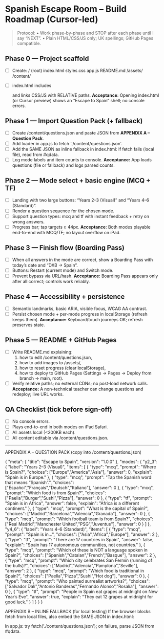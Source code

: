 # Spanish Escape Room – Build Roadmap (Cursor-led)

> Protocol:
> • Work phase-by-phase and STOP after each phase until I say “NEXT”.
> • Plain HTML/CSS/JS only; UK spellings; GitHub Pages compatible.

## Phase 0 — Project scaffold
- [ ] Create:
  / (root)
  index.html
  styles.css
  app.js
  README.md
  /assets/
  /content/

- [ ] index.html includes <main id="app"></main> and links CSS/JS with RELATIVE paths.
**Acceptance:** Opening index.html (or Cursor preview) shows an “Escape to Spain” shell; no console errors.

## Phase 1 — Import Question Pack (+ fallback)
- [ ] Create /content/questions.json and paste JSON from **APPENDIX A – Question Pack**.
- [ ] Add loader in app.js to fetch './content/questions.json'.
- [ ] Add the SAME JSON as inline fallback in index.html:
    <script type="application/json" id="qdata">…same JSON…</script>
    If fetch fails (local file), read from #qdata.
- [ ] Log mode labels and item counts to console.
**Acceptance:** App loads questions (file or fallback) and logs parsed counts.

## Phase 2 — Mode select + basic engine (MCQ + TF)
- [ ] Landing with two large buttons: “Years 2–3 (Visual)” and “Years 4–6 (Standard)”.
- [ ] Render a question sequence for the chosen mode.
- [ ] Support question types: mcq and tf with instant feedback + retry on wrong answers.
- [ ] Progress bar; tap targets ≥ 44px.
**Acceptance:** Both modes playable end-to-end with MCQ/TF; no layout overflow on iPad.

## Phase 3 — Finish flow (Boarding Pass)
- [ ] When all answers in the mode are correct, show a Boarding Pass with today’s date and “DXB → Spain”.
- [ ] Buttons: Restart (current mode) and Switch mode.
- [ ] Prevent bypass via URL/hash.
**Acceptance:** Boarding Pass appears only after all correct; controls work reliably.

## Phase 4 — Accessibility + persistence
- [ ] Semantic landmarks, basic ARIA, visible focus, WCAG AA contrast.
- [ ] Persist chosen mode + per-mode progress in localStorage (refresh keeps them).
**Acceptance:** Keyboard/touch journeys OK; refresh preserves state.

## Phase 5 — README + GitHub Pages
- [ ] Write README.md explaining:
    1) how to edit /content/questions.json,
    2) how to add images to /assets/,
    3) how to reset progress (clear localStorage),
    4) how to deploy to GitHub Pages (Settings → Pages → Deploy from branch → main, root).
- [ ] Verify relative paths; no external CDNs; no post-load network calls.
**Acceptance:** A non-technical teacher can change questions and redeploy; live URL works.

## QA Checklist (tick before sign-off)
- [ ] No console errors.
- [ ] Plays end-to-end in both modes on iPad Safari.
- [ ] All assets local (<200KB each).
- [ ] All content editable via /content/questions.json.

---

APPENDIX A – QUESTION PACK (copy into /content/questions.json)

{
"meta": { "title": "Escape to Spain", "version": "1.0.0" },
"modes": {
  "y2_3": {
    "label": "Years 2–3 (Visual)",
    "items": [
      { "type": "mcq", "prompt": "Where is Spain?", "choices": ["Europe","America","Asia"], "answer": 0, "explain": "Spain is in Europe." },
      { "type": "mcq", "prompt": "Tap the Spanish word that means “Spanish”.", "choices": ["Español","Français","Deutsch","Italiano"], "answer": 0 },
      { "type": "mcq", "prompt": "Which food is from Spain?", "choices": ["Paella","Burger","Sushi","Pizza"], "answer": 0 },
      { "type": "tf",  "prompt": "Spain is in Africa", "answer": false, "explain": "Africa is a different continent." },
      { "type": "mcq", "prompt": "What is the capital of Spain?", "choices": ["Madrid","Barcelona","Valencia","Granada"], "answer": 0 },
      { "type": "mcq", "prompt": "Which football team is from Spain?", "choices": ["Real Madrid","Manchester United","PSG","Juventus"], "answer": 0 }
    ]
  },
  "y4_6": {
    "label": "Years 4–6 (Standard)",
    "items": [
      { "type": "mcq", "prompt": "Spain is in…", "choices": ["Asia","Africa","Europe"], "answer": 2 },
      { "type": "tf",  "prompt": "There are 17 countries in Spain", "answer": false, "explain": "Spain has 17 autonomous communities, not countries." },
      { "type": "mcq", "prompt": "Which of these is NOT a language spoken in Spain?", "choices": ["Spanish","Catalan","French","Basque"], "answer": 2 },
      { "type": "mcq", "prompt": "Which city celebrates San Fermín (running of the bulls)?", "choices": ["Madrid","Valencia","Pamplona","Seville"], "answer": 2 },
      { "type": "mcq", "prompt": "Which food is traditional in Spain?", "choices": ["Paella","Pizza","Sushi","Hot dog"], "answer": 0 },
      { "type": "mcq", "prompt": "Who painted surrealist artworks?", "choices": ["Salvador Dalí","Antonio Banderas","Fernando Alonso","Rosalía"], "answer": 0 },
      { "type": "tf",  "prompt": "People in Spain eat grapes at midnight on New Year’s Eve", "answer": true, "explain": "They eat 12 grapes at midnight for good luck." }
    ]
  }
}
}

APPENDIX B – INLINE FALLBACK (for local testing)
If the browser blocks fetch from local files, also embed the SAME JSON in index.html:
<script type="application/json" id="qdata">
<!-- paste the exact same JSON from /content/questions.json here -->
</script>
In app.js: try fetch('./content/questions.json'); on failure, parse JSON from #qdata.


